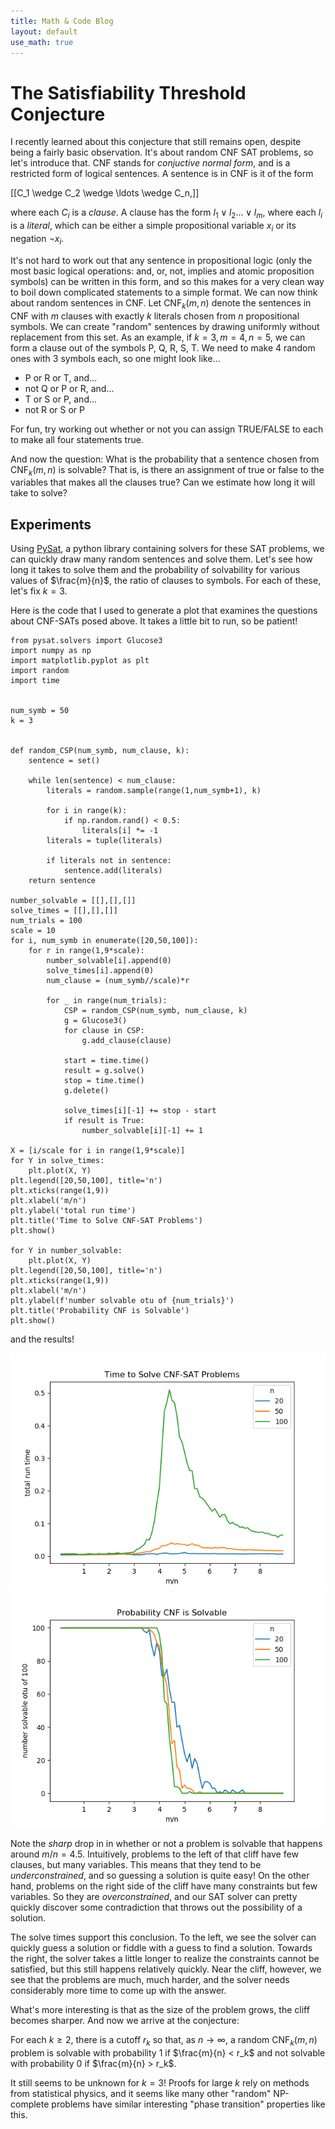 ```yaml
---
title: Math & Code Blog
layout: default
use_math: true
---
```


# The Satisfiability Threshold Conjecture

I recently learned about this conjecture that still remains open, despite being a fairly basic observation. It's about random CNF SAT problems, so let's introduce that. CNF stands for *conjuctive normal form*, and is a restricted form of logical sentences. A sentence is in CNF is it of the form 

\[[C_1 \wedge C_2 \wedge \ldots \wedge C_n,\]]

where each $C_i$ is a *clause*. A clause has the form $l_1 \vee l_2 \ldots \vee l_m$, where each $l_i$ is a *literal*, which can be either a simple propositional variable $x_i$ or its negation $\neg x_i$.

It's not hard to work out that any sentence in propositional logic (only the most basic logical operations: and, or, not, implies and atomic proposition symbols) can be written in this form, and so this makes for a very clean way to boil down complicated statements to a simple format. We can now think about random sentences in CNF. Let $\mbox{CNF}_k(m,n)$ denote the sentences in CNF with $m$ clauses with exactly $k$ literals chosen from $n$ propositional symbols. We can create "random" sentences by drawing uniformly without replacement from this set. As an example, if $k = 3, m = 4, n = 5$, we can form a clause out of the symbols P, Q, R, S, T. We need to make 4 random ones with 3 symbols each, so one might look like...

* P or R or T, and...
* not Q or P or R, and...
* T or S or P, and...
* not R or S or P

For fun, try working out whether or not you can assign TRUE/FALSE to each to make all four statements true.

And now the question: What is the probability that a sentence chosen from $\mbox{CNF}_k(m,n)$ is solvable? That is, is there an assignment of true or false to the variables that makes all the clauses true? Can we estimate how long it will take to solve?

## Experiments

Using [PySat](https://pysathq.github.io/), a python library containing solvers for these SAT problems, we can quickly draw many random sentences and solve them. Let's see how long it takes to solve them and the probability of solvability for various values of $\frac{m}{n}$, the ratio of clauses to symbols. For each of these, let's fix $k = 3$.

Here is the code that I used to generate a plot that examines the questions about CNF-SATs posed above. It takes a little bit to run, so be patient!


```
from pysat.solvers import Glucose3
import numpy as np
import matplotlib.pyplot as plt
import random
import time


num_symb = 50
k = 3


def random_CSP(num_symb, num_clause, k):
    sentence = set()
    
    while len(sentence) < num_clause:
        literals = random.sample(range(1,num_symb+1), k)
        
        for i in range(k):
            if np.random.rand() < 0.5:
                literals[i] *= -1
        literals = tuple(literals)
        
        if literals not in sentence:
            sentence.add(literals)
    return sentence

number_solvable = [[],[],[]]
solve_times = [[],[],[]]
num_trials = 100
scale = 10
for i, num_symb in enumerate([20,50,100]):
    for r in range(1,9*scale):
        number_solvable[i].append(0)
        solve_times[i].append(0)
        num_clause = (num_symb//scale)*r
        
        for _ in range(num_trials):
            CSP = random_CSP(num_symb, num_clause, k)
            g = Glucose3()
            for clause in CSP:
                g.add_clause(clause)
                
            start = time.time()
            result = g.solve()
            stop = time.time()
            g.delete()
            
            solve_times[i][-1] += stop - start
            if result is True:
                number_solvable[i][-1] += 1
         
X = [i/scale for i in range(1,9*scale)]
for Y in solve_times:
    plt.plot(X, Y)
plt.legend([20,50,100], title='n')
plt.xticks(range(1,9))
plt.xlabel('m/n')
plt.ylabel('total run time')
plt.title('Time to Solve CNF-SAT Problems')
plt.show()

for Y in number_solvable:
    plt.plot(X, Y)
plt.legend([20,50,100], title='n')
plt.xticks(range(1,9))
plt.xlabel('m/n')
plt.ylabel(f'number solvable otu of {num_trials}')
plt.title('Probability CNF is Solvable')
plt.show()
```

and the results!

![Solve Times](/images/solve_times.png)
![Solve Probability](/images/solve_probs.png)

Note the *sharp* drop in in whether or not a problem is solvable that happens around $m/n = 4.5$. Intuitively, problems to the left of that cliff have few clauses, but many variables. This means that they tend to be *underconstrained*, and so guessing a solution is quite easy! On the other hand, problems on the right side of the cliff have many constraints but few variables. So they are *overconstrained*, and our SAT solver can pretty quickly discover some contradiction that throws out the possibility of a solution.

The solve times support this conclusion. To the left, we see the solver can quickly guess a solution or fiddle with a guess to find a solution. Towards the right, the solver takes a little longer to realize the constraints cannot be satisfied, but this still happens relatively quickly. Near the cliff, however, we see that the problems are much, much harder, and the solver needs considerably more time to come up with the answer.

What's more interesting is that as the size of the problem grows, the cliff becomes sharper. And now we arrive at the conjecture:

For each $k \geq 2$, there is a cutoff $r_k$ so that, as $n \rightarrow \infty$, a random $\mbox{CNF}_k(m,n)$ problem is solvable with probability 1 if $\frac{m}{n} < r_k$ and not solvable with probability 0 if $\frac{m}{n} > r_k$.

It still seems to be unknown for $k=3$! Proofs for large $k$ rely on methods from statistical physics, and it seems like many other "random" NP-complete problems have similar interesting "phase transition" properties like this. 






